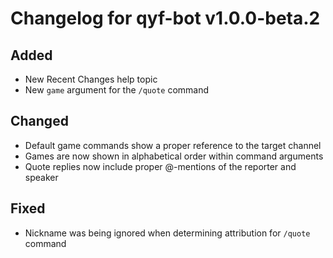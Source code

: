 # Changelog for qyf-bot v1.0.0-beta.2

## Added

* New Recent Changes help topic
* New `game` argument for the `/quote` command

## Changed

* Default game commands show a proper reference to the target channel
* Games are now shown in alphabetical order within command arguments
* Quote replies now include proper @-mentions of the reporter and speaker

## Fixed

* Nickname was being ignored when determining attribution for `/quote` command
